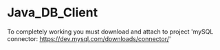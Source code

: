 # Java_DB_Client

To completely working you must download and attach to project 'mySQL connector: https://dev.mysql.com/downloads/connector/'
